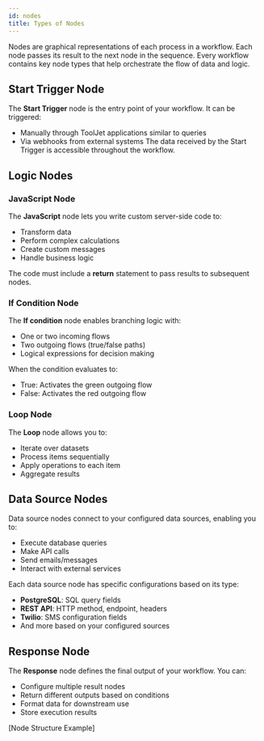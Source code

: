 ```yaml
---
id: nodes
title: Types of Nodes
---
```


Nodes are graphical representations of each process in a workflow. Each node passes its result to the next node in the sequence. Every workflow contains key node types that help orchestrate the flow of data and logic.



## Start Trigger Node
The **Start Trigger** node is the entry point of your workflow. It can be triggered:
- Manually through ToolJet applications similar to queries
- Via webhooks from external systems
The data received by the Start Trigger is accessible throughout the workflow.

## Logic Nodes

### JavaScript Node
The **JavaScript** node lets you write custom server-side code to:
- Transform data
- Perform complex calculations
- Create custom messages
- Handle business logic

The code must include a **return** statement to pass results to subsequent nodes.

### If Condition Node
The **If condition** node enables branching logic with:
- One or two incoming flows
- Two outgoing flows (true/false paths)
- Logical expressions for decision making

When the condition evaluates to:
- True: Activates the green outgoing flow
- False: Activates the red outgoing flow

### Loop Node
The **Loop** node allows you to:
- Iterate over datasets
- Process items sequentially
- Apply operations to each item
- Aggregate results

## Data Source Nodes
Data source nodes connect to your configured data sources, enabling you to:
- Execute database queries
- Make API calls
- Send emails/messages
- Interact with external services

Each data source node has specific configurations based on its type:
- **PostgreSQL**: SQL query fields
- **REST API**: HTTP method, endpoint, headers
- **Twilio**: SMS configuration fields
- And more based on your configured sources

## Response Node
The **Response** node defines the final output of your workflow. You can:
- Configure multiple result nodes
- Return different outputs based on conditions
- Format data for downstream use
- Store execution results

[Node Structure Example]